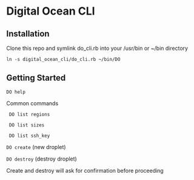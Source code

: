Digital Ocean CLI
=================

## Installation
Clone this repo and symlink do_cli.rb into your /usr/bin or ~/bin directory

```
ln -s digital_ocean_cli/do_cli.rb ~/bin/DO
```

## Getting Started
``` DO help ```

Common commands

``` DO list regions```

``` DO list sizes```

``` DO list ssh_key```

``` DO create ``` (new droplet)

``` DO destroy ``` (destroy droplet)

Create and destroy will ask for confirmation before proceeding

